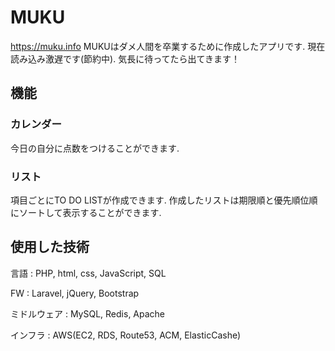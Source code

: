 # MUKU
https://muku.info
MUKUはダメ人間を卒業するために作成したアプリです.
現在読み込み激遅です(節約中). 気長に待ってたら出てきます！

## 機能
### カレンダー
今日の自分に点数をつけることができます.

### リスト
項目ごとにTO DO LISTが作成できます. 作成したリストは期限順と優先順位順にソートして表示することができます.

## 使用した技術
言語     : PHP, html, css, JavaScript, SQL

FW       : Laravel, jQuery, Bootstrap

ミドルウェア : MySQL, Redis, Apache

インフラ   : AWS(EC2, RDS, Route53, ACM, ElasticCashe)
